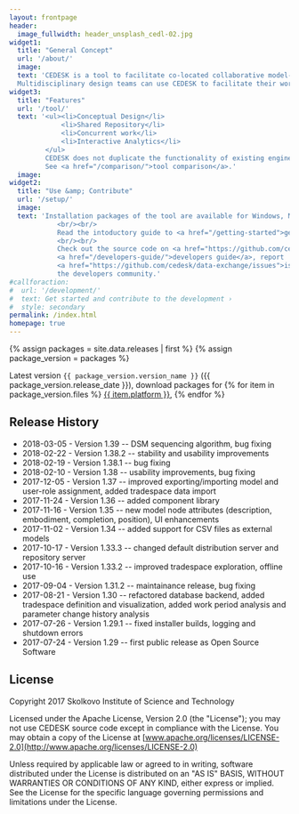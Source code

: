 ```yaml
---
layout: frontpage
header:
  image_fullwidth: header_unsplash_cedl-02.jpg
widget1:
  title: "General Concept"
  url: '/about/'
  image:
  text: 'CEDESK is a tool to facilitate co-located collaborative model-based conceptual design for complex engineering systems. This type of tool is also known as data exchange for concurrent engineering studies.<br/><br/>
  Multidisciplinary design teams can use CEDESK to facilitate their work together by building shared parametric models of their system of interest.'
widget3:
  title: "Features"
  url: '/tool/'
  text: '<ul><li>Conceptual Design</li>
             <li>Shared Repository</li>
             <li>Concurrent work</li>
             <li>Interactive Analytics</li>
         </ul>
         CEDESK does not duplicate the functionality of existing engineering tools, but rather interconnects existing tools to provide fast and easy-to-use integration among engineering disciplines.
         See <a href="/comparison/">tool comparison</a>.'
  image:
widget2:
  title: "Use &amp; Contribute"
  url: '/setup/'
  image:
  text: 'Installation packages of the tool are available for Windows, MacOS and Linux <a href="/setup/">here</a>.
            <br/><br/>
            Read the intoductory guide to <a href="/getting-started">get started</a>.
            <br/><br/>
            Check out the source code on <a href="https://github.com/cedesk/data-exchange">GitHub</a> and the
            <a href="/developers-guide/">developers guide</a>, report
            <a href="https://github.com/cedesk/data-exchange/issues">issues</a> or adopt it your needs and join
            the developers community.'
#callforaction:
#  url: '/development/'
#  text: Get started and contribute to the development ›
#  style: secondary
permalink: /index.html
homepage: true
---
```


{% assign packages = site.data.releases | first %}
{% assign package_version = packages %}
<p>
  Latest version <code>{{ package_version.version_name }}</code> ({{ package_version.release_date }}),
  download packages for
  {% for item in package_version.files %}
    <a href="{{ item.url }}" title="{{ item.name }}">{{ item.platform }}</a>, 
  {% endfor %}
</p>


## Release History

* 2018-03-05 - Version 1.39 -- DSM sequencing algorithm, bug fixing
* 2018-02-22 - Version 1.38.2 -- stability and usability improvements
* 2018-02-19 - Version 1.38.1 -- bug fixing
* 2018-02-10 - Version 1.38 -- usability improvements, bug fixing
* 2017-12-05 - Version 1.37 -- improved exporting/importing model and user-role assignment, added tradespace data import
* 2017-11-24 - Version 1.36 -- added component library
* 2017-11-16 - Version 1.35 -- new model node attributes (description, embodiment, completion, position), UI enhancements
* 2017-11-02 - Version 1.34 -- added support for CSV files as external models
* 2017-10-17 - Version 1.33.3 -- changed default distribution server and repository server
* 2017-10-16 - Version 1.33.2 -- improved tradespace exploration, offline use
* 2017-09-04 - Version 1.31.2 -- maintainance release, bug fixing
* 2017-08-21 - Version 1.30 -- refactored database backend, added tradespace definition and visualization, added work period analysis and parameter change history analysis
* 2017-07-26 - Version 1.29.1 -- fixed installer builds, logging and shutdown errors
* 2017-07-24 - Version 1.29 -- first public release as Open Source Software

## License
Copyright 2017 Skolkovo Institute of Science and Technology

Licensed under the Apache License, Version 2.0 (the "License");
you may not use CEDESK source code except in compliance with the License.
You may obtain a copy of the License at
[www.apache.org/licenses/LICENSE-2.0](http://www.apache.org/licenses/LICENSE-2.0)

Unless required by applicable law or agreed to in writing, software distributed under the License is distributed on an "AS IS" BASIS, WITHOUT WARRANTIES OR CONDITIONS OF ANY KIND, either express or implied.
See the License for the specific language governing permissions and limitations under the License.

